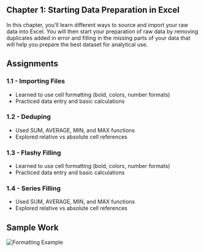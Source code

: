 ## Chapter 1: Starting Data Preparation in Excel
In this chapter, you’ll learn different ways to source and import your raw data into Excel. You will then start your preparation of raw data by removing duplicates added in error and filling in the missing parts of your data that will help you prepare the best dataset for analytical use.

## Assignments
### 1.1 - Importing Files
- Learned to use cell formatting (bold, colors, number formats)
- Practiced data entry and basic calculations

### 1.2 - Deduping
- Used SUM, AVERAGE, MIN, and MAX functions
- Explored relative vs absolute cell references

### 1.3 - Flashy Filling
- Learned to use cell formatting (bold, colors, number formats)
- Practiced data entry and basic calculations

### 1.4 - Series Filling
- Used SUM, AVERAGE, MIN, and MAX functions
- Explored relative vs absolute cell references

## Sample Work
![Formatting Example](./screenshots/formatting_example.png)

